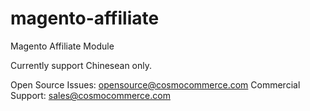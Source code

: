 magento-affiliate
=================

Magento Affiliate Module


Currently support Chinesean only.

Open Source Issues: opensource@cosmocommerce.com
Commercial Support: sales@cosmocommerce.com